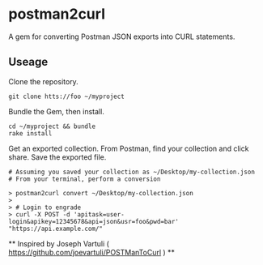 # postman2curl
A gem for converting Postman JSON exports into CURL statements.

## Useage
Clone the repository.

    git clone htts://foo ~/myproject

Bundle the Gem, then install.

    cd ~/myproject && bundle
    rake install

Get an exported collection. From Postman, find your collection and click share. Save the exported file.

    # Assuming you saved your collection as ~/Desktop/my-collection.json
    # From your terminal, perform a conversion

    > postman2curl convert ~/Desktop/my-collection.json
    >
    > # Login to engrade
    > curl -X POST -d 'apitask=user-login&apikey=12345678&api=json&usr=foo&pwd=bar' "https://api.example.com/"

** Inspired by Joseph Vartuli ( https://github.com/joevartuli/POSTManToCurl ) **